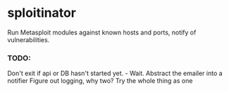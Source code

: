 # sploitinator
Run Metasploit modules against known hosts and ports, notify of vulnerabilities.

### TODO:
Don't exit if api or DB hasn't started yet. - Wait.
Abstract the emailer into a notifier
Figure out logging, why two?
Try the whole thing as one
